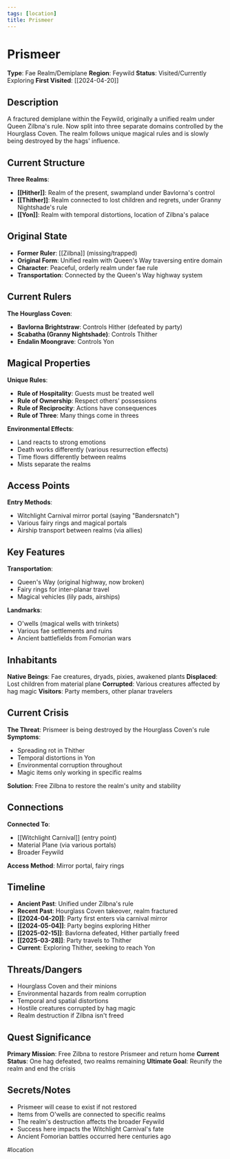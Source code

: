 ```yaml
---
tags: [location]
title: Prismeer
---
```


# Prismeer

**Type**: Fae Realm/Demiplane
**Region**: Feywild
**Status**: Visited/Currently Exploring
**First Visited**: [[2024-04-20]]

## Description

A fractured demiplane within the Feywild, originally a unified realm under Queen Zilbna's rule. Now split into three separate domains controlled by the Hourglass Coven. The realm follows unique magical rules and is slowly being destroyed by the hags' influence.

## Current Structure

**Three Realms**:
- **[[Hither]]**: Realm of the present, swampland under Bavlorna's control
- **[[Thither]]**: Realm connected to lost children and regrets, under Granny Nightshade's rule
- **[[Yon]]**: Realm with temporal distortions, location of Zilbna's palace

## Original State

- **Former Ruler**: [[Zilbna]] (missing/trapped)
- **Original Form**: Unified realm with Queen's Way traversing entire domain
- **Character**: Peaceful, orderly realm under fae rule
- **Transportation**: Connected by the Queen's Way highway system

## Current Rulers

**The Hourglass Coven**:
- **Bavlorna Brightstraw**: Controls Hither (defeated by party)
- **Scabatha (Granny Nightshade)**: Controls Thither
- **Endalin Moongrave**: Controls Yon

## Magical Properties

**Unique Rules**:
- **Rule of Hospitality**: Guests must be treated well
- **Rule of Ownership**: Respect others' possessions
- **Rule of Reciprocity**: Actions have consequences
- **Rule of Three**: Many things come in threes

**Environmental Effects**:
- Land reacts to strong emotions
- Death works differently (various resurrection effects)
- Time flows differently between realms
- Mists separate the realms

## Access Points

**Entry Methods**:
- Witchlight Carnival mirror portal (saying "Bandersnatch")
- Various fairy rings and magical portals
- Airship transport between realms (via allies)

## Key Features

**Transportation**:
- Queen's Way (original highway, now broken)
- Fairy rings for inter-planar travel
- Magical vehicles (lily pads, airships)

**Landmarks**:
- O'wells (magical wells with trinkets)
- Various fae settlements and ruins
- Ancient battlefields from Fomorian wars

## Inhabitants

**Native Beings**: Fae creatures, dryads, pixies, awakened plants
**Displaced**: Lost children from material plane
**Corrupted**: Various creatures affected by hag magic
**Visitors**: Party members, other planar travelers

## Current Crisis

**The Threat**: Prismeer is being destroyed by the Hourglass Coven's rule
**Symptoms**:
- Spreading rot in Thither
- Temporal distortions in Yon
- Environmental corruption throughout
- Magic items only working in specific realms

**Solution**: Free Zilbna to restore the realm's unity and stability

## Connections

**Connected To**:
- [[Witchlight Carnival]] (entry point)
- Material Plane (via various portals)
- Broader Feywild

**Access Method**: Mirror portal, fairy rings

## Timeline

- **Ancient Past**: Unified under Zilbna's rule
- **Recent Past**: Hourglass Coven takeover, realm fractured
- **[[2024-04-20]]**: Party first enters via carnival mirror
- **[[2024-05-04]]**: Party begins exploring Hither
- **[[2025-02-15]]**: Bavlorna defeated, Hither partially freed
- **[[2025-03-28]]**: Party travels to Thither
- **Current**: Exploring Thither, seeking to reach Yon

## Threats/Dangers

- Hourglass Coven and their minions
- Environmental hazards from realm corruption
- Temporal and spatial distortions
- Hostile creatures corrupted by hag magic
- Realm destruction if Zilbna isn't freed

## Quest Significance

**Primary Mission**: Free Zilbna to restore Prismeer and return home
**Current Status**: One hag defeated, two realms remaining
**Ultimate Goal**: Reunify the realm and end the crisis

## Secrets/Notes

- Prismeer will cease to exist if not restored
- Items from O'wells are connected to specific realms
- The realm's destruction affects the broader Feywild
- Success here impacts the Witchlight Carnival's fate
- Ancient Fomorian battles occurred here centuries ago

#location
